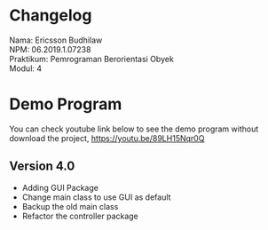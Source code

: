# Changelog
Nama: Ericsson Budhilaw\
NPM: 06.2019.1.07238\
Praktikum: Pemrograman Berorientasi Obyek\
Modul: 4

# Demo Program
You can check youtube link below to see the demo program without download the project,
https://youtu.be/89LH15Nqr0Q

## Version 4.0
* Adding GUI Package
* Change main class to use GUI as default
* Backup the old main class
* Refactor the controller package